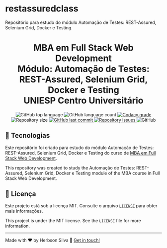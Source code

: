 # restassuredclass
Repositório para estudo do módulo Automação de Testes: REST-Assured, Selenium Grid, Docker e Testing.

<h1 align="center">
    MBA em Full Stack Web Development<br />
    Módulo: Automação de Testes: <br />
    REST-Assured, Selenium Grid, Docker e Testing <br />
    UNIESP Centro Universitário
    
</h1>

<h4 align="center">
  
</h4>

<p align="center">
  <img alt="GitHub top language" src="https://img.shields.io/github/languages/top/herbsonsilva/restassuredclass.svg">
  
  <img alt="GitHub language count" src="https://img.shields.io/github/languages/count/herbsonsilva/restassuredclass.svg">
  
  <a href="https://www.codacy.com/app/herbsonsilva/restassuredclass?utm_source=github.com&amp;utm_medium=referral&amp;utm_content=herbsonsilva/restassuredclass&amp;utm_campaign=Badge_Grade">
    <img alt="Codacy grade" src="https://img.shields.io/codacy/grade/4f87fc059ec846118f2ef2950200b13a.svg">
  </a>
  
  <img alt="Repository size" src="https://img.shields.io/github/repo-size/herbsonsilva/restassuredclass.svg">
  <a href="https://github.com/herbsonsilva/restassuredclass/commits/master">
    <img alt="GitHub last commit" src="https://img.shields.io/github/last-commit/herbsonsilva/restassuredclass.svg">
  </a>
  
  <a href="https://github.com/herbsonsilva/restassuredclass/issues">
    <img alt="Repository issues" src="https://img.shields.io/github/issues/herbsonsilva/restassuredclass.svg">
  </a>
  
  <img alt="GitHub" src="https://img.shields.io/github/license/herbsonsilva/restassuredclass.svg"> 
  
</p>

## :rocket: Tecnologias

Este repositório foi criado para estudo do módulo Automação de Testes: REST-Assured, Selenium Grid, Docker e Testing do curso de [MBA em Full Stack Web Development][curso].

This repository was created to study the Automação de Testes: REST-Assured, Selenium Grid, Docker e Testing module of the MBA course in Full Stack Web Development.

## :page_facing_up: Licença

Este projeto está sob a licença MIT. Consulte o arquivo [```LICENSE```](LICENSE) para obter mais informações.

This project is under the MIT license. See the ```LICENSE``` file for more information.

---

Made with ♥ by Herbson Silva :wave: [Get in touch!][linkedin]

[curso]: https://www.iesp.edu.br/cursos/pos-graduacao/mba-em-full-stack-web-development
[linkedin]: https://www.linkedin.com/in/herbsonsilva/

